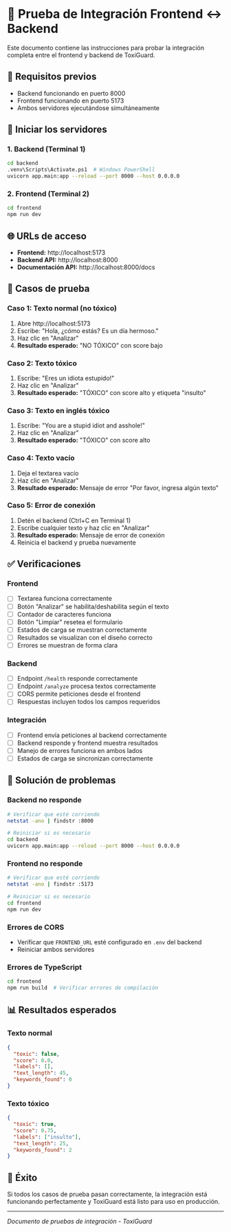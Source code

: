 # 🧪 Prueba de Integración Frontend ↔ Backend

Este documento contiene las instrucciones para probar la integración completa entre el frontend y backend de ToxiGuard.

## 🚀 Requisitos previos

- Backend funcionando en puerto 8000
- Frontend funcionando en puerto 5173
- Ambos servidores ejecutándose simultáneamente

## 🔧 Iniciar los servidores

### 1. Backend (Terminal 1)

```bash
cd backend
.venv\Scripts\Activate.ps1  # Windows PowerShell
uvicorn app.main:app --reload --port 8000 --host 0.0.0.0
```

### 2. Frontend (Terminal 2)

```bash
cd frontend
npm run dev
```

## 🌐 URLs de acceso

- **Frontend:** http://localhost:5173
- **Backend API:** http://localhost:8000
- **Documentación API:** http://localhost:8000/docs

## 🧪 Casos de prueba

### Caso 1: Texto normal (no tóxico)

1. Abre http://localhost:5173
2. Escribe: "Hola, ¿cómo estás? Es un día hermoso."
3. Haz clic en "Analizar"
4. **Resultado esperado:** "NO TÓXICO" con score bajo

### Caso 2: Texto tóxico

1. Escribe: "Eres un idiota estupido!"
2. Haz clic en "Analizar"
3. **Resultado esperado:** "TÓXICO" con score alto y etiqueta "insulto"

### Caso 3: Texto en inglés tóxico

1. Escribe: "You are a stupid idiot and asshole!"
2. Haz clic en "Analizar"
3. **Resultado esperado:** "TÓXICO" con score alto

### Caso 4: Texto vacío

1. Deja el textarea vacío
2. Haz clic en "Analizar"
3. **Resultado esperado:** Mensaje de error "Por favor, ingresa algún texto"

### Caso 5: Error de conexión

1. Detén el backend (Ctrl+C en Terminal 1)
2. Escribe cualquier texto y haz clic en "Analizar"
3. **Resultado esperado:** Mensaje de error de conexión
4. Reinicia el backend y prueba nuevamente

## ✅ Verificaciones

### Frontend

- [ ] Textarea funciona correctamente
- [ ] Botón "Analizar" se habilita/deshabilita según el texto
- [ ] Contador de caracteres funciona
- [ ] Botón "Limpiar" resetea el formulario
- [ ] Estados de carga se muestran correctamente
- [ ] Resultados se visualizan con el diseño correcto
- [ ] Errores se muestran de forma clara

### Backend

- [ ] Endpoint `/health` responde correctamente
- [ ] Endpoint `/analyze` procesa textos correctamente
- [ ] CORS permite peticiones desde el frontend
- [ ] Respuestas incluyen todos los campos requeridos

### Integración

- [ ] Frontend envía peticiones al backend correctamente
- [ ] Backend responde y frontend muestra resultados
- [ ] Manejo de errores funciona en ambos lados
- [ ] Estados de carga se sincronizan correctamente

## 🐛 Solución de problemas

### Backend no responde

```bash
# Verificar que esté corriendo
netstat -ano | findstr :8000

# Reiniciar si es necesario
cd backend
uvicorn app.main:app --reload --port 8000 --host 0.0.0.0
```

### Frontend no responde

```bash
# Verificar que esté corriendo
netstat -ano | findstr :5173

# Reiniciar si es necesario
cd frontend
npm run dev
```

### Errores de CORS

- Verificar que `FRONTEND_URL` esté configurado en `.env` del backend
- Reiniciar ambos servidores

### Errores de TypeScript

```bash
cd frontend
npm run build  # Verificar errores de compilación
```

## 📊 Resultados esperados

### Texto normal

```json
{
  "toxic": false,
  "score": 0.0,
  "labels": [],
  "text_length": 45,
  "keywords_found": 0
}
```

### Texto tóxico

```json
{
  "toxic": true,
  "score": 0.75,
  "labels": ["insulto"],
  "text_length": 25,
  "keywords_found": 2
}
```

## 🎉 Éxito

Si todos los casos de prueba pasan correctamente, la integración está funcionando perfectamente y ToxiGuard está listo para uso en producción.

---

_Documento de pruebas de integración - ToxiGuard_
